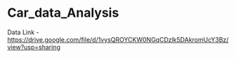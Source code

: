 # Car_data_Analysis
Data  Link - https://drive.google.com/file/d/1vysQROYCKW0NGqCDzlk5DAkromUcY3Bz/view?usp=sharing
